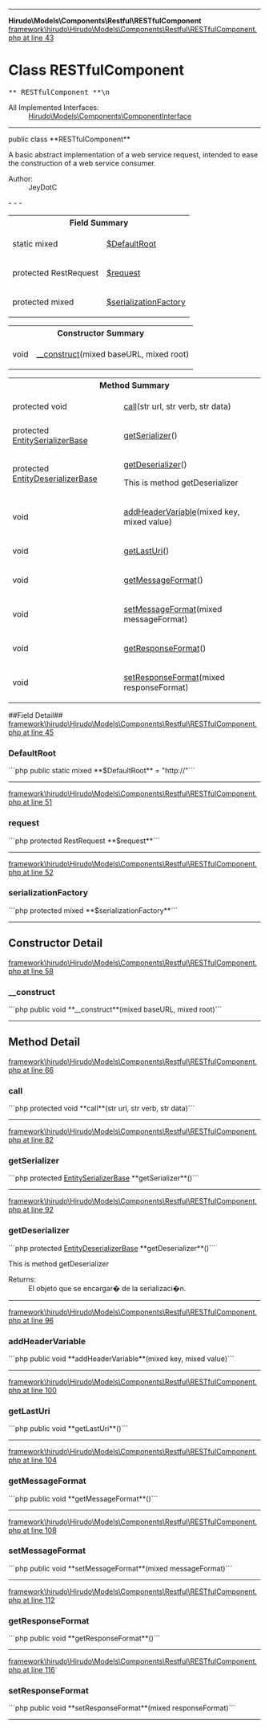 - - -

**Hirudo\Models\Components\Restful\RESTfulComponent**
<a href="https://github.com/JeyDotC/Hirudo-docs/blob/master/source/framework/hirudo/Hirudo/Models/Components/Restful/RESTfulComponent.php.md#line43" class="location">framework\hirudo\Hirudo\Models\Components\Restful\RESTfulComponent.php at line 43</a>

# Class RESTfulComponent #

<pre class="tree">** RESTfulComponent **\n</pre>

<dl>
<dt>All Implemented Interfaces:</dt>
<dd><a href="https://github.com/JeyDotC/Hirudo-docs/blob/master/hirudo/models/components/componentinterface.html">Hirudo\Models\Components\ComponentInterface</a> </dd>
</dl>

- - -

<p class="signature">public  class **RESTfulComponent**</p>

<div class="comment" id="overview_description"><p>A basic abstract implementation of a web service request, intended to ease
the construction of a web service consumer.</p></div>

<dl>
<dt>Author:</dt>
<dd>JeyDotC</dd>
</dl>
- - -

<table id="summary_field">
<tr><th colspan="2">Field Summary</th></tr>
<tr>
<td class="type">static  mixed</td>
<td class="description"><p class="name"><a href="#DefaultRoot">$DefaultRoot</a></p></td>
</tr>
<tr>
<td class="type">protected  RestRequest</td>
<td class="description"><p class="name"><a href="#request">$request</a></p><p class="description"></p></td>
</tr>
<tr>
<td class="type">protected  mixed</td>
<td class="description"><p class="name"><a href="#serializationFactory">$serializationFactory</a></p></td>
</tr>
</table>

<table id="summary_constructor">
<tr><th colspan="2">Constructor Summary</th></tr>
<tr>
<td class="type"> void</td>
<td class="description"><p class="name"><a href="#__construct()">__construct</a>(mixed baseURL, mixed root)</p></td>
</tr>
</table>

<table id="summary_method">
<tr><th colspan="2">Method Summary</th></tr>
<tr>
<td class="type">protected  void</td>
<td class="description"><p class="name"><a href="#call()">call</a>(str url, str verb, str data)</p></td>
</tr>
<tr>
<td class="type">protected  <a href="../../../../hirudo/serialization/entityserializerbase.html">EntitySerializerBase</a></td>
<td class="description"><p class="name"><a href="#getSerializer()">getSerializer</a>()</p><p class="description"></p></td>
</tr>
<tr>
<td class="type">protected  <a href="../../../../hirudo/serialization/entitydeserializerbase.html">EntityDeserializerBase</a></td>
<td class="description"><p class="name"><a href="#getDeserializer()">getDeserializer</a>()</p><p class="description">This is method getDeserializer</p></td>
</tr>
<tr>
<td class="type"> void</td>
<td class="description"><p class="name"><a href="#addHeaderVariable()">addHeaderVariable</a>(mixed key, mixed value)</p></td>
</tr>
<tr>
<td class="type"> void</td>
<td class="description"><p class="name"><a href="#getLastUri()">getLastUri</a>()</p></td>
</tr>
<tr>
<td class="type"> void</td>
<td class="description"><p class="name"><a href="#getMessageFormat()">getMessageFormat</a>()</p></td>
</tr>
<tr>
<td class="type"> void</td>
<td class="description"><p class="name"><a href="#setMessageFormat()">setMessageFormat</a>(mixed messageFormat)</p></td>
</tr>
<tr>
<td class="type"> void</td>
<td class="description"><p class="name"><a href="#getResponseFormat()">getResponseFormat</a>()</p></td>
</tr>
<tr>
<td class="type"> void</td>
<td class="description"><p class="name"><a href="#setResponseFormat()">setResponseFormat</a>(mixed responseFormat)</p></td>
</tr>
</table>

##Field Detail##
<a href="https://github.com/JeyDotC/Hirudo-docs/blob/master/source/framework/hirudo/Hirudo/Models/Components/Restful/RESTfulComponent.php.md#line45" class="location">framework\hirudo\Hirudo\Models\Components\Restful\RESTfulComponent.php at line 45</a>

<h3 id="DefaultRoot">DefaultRoot</h3>
```php
public static  mixed **$DefaultRoot** = &quot;http://&quot;```
<div class="details">
</div>

- - -

<a href="https://github.com/JeyDotC/Hirudo-docs/blob/master/source/framework/hirudo/Hirudo/Models/Components/Restful/RESTfulComponent.php.md#line51" class="location">framework\hirudo\Hirudo\Models\Components\Restful\RESTfulComponent.php at line 51</a>

<h3 id="request">request</h3>
```php
protected  RestRequest **$request**```
<div class="details">
<p></p></div>

- - -

<a href="https://github.com/JeyDotC/Hirudo-docs/blob/master/source/framework/hirudo/Hirudo/Models/Components/Restful/RESTfulComponent.php.md#line52" class="location">framework\hirudo\Hirudo\Models\Components\Restful\RESTfulComponent.php at line 52</a>

<h3 id="serializationFactory">serializationFactory</h3>
```php
protected  mixed **$serializationFactory**```
<div class="details">
</div>

- - -

<h2 id="detail_method">Constructor Detail</h2>
<a href="https://github.com/JeyDotC/Hirudo-docs/blob/master/source/framework/hirudo/Hirudo/Models/Components/Restful/RESTfulComponent.php.md#line58" class="location">framework\hirudo\Hirudo\Models\Components\Restful\RESTfulComponent.php at line 58</a>

<h3 id="__construct()">__construct</h3>
```php
public  void **__construct**(mixed baseURL, mixed root)```
<div class="details">
</div>

- - -

<h2 id="detail_method">Method Detail</h2>
<a href="https://github.com/JeyDotC/Hirudo-docs/blob/master/source/framework/hirudo/Hirudo/Models/Components/Restful/RESTfulComponent.php.md#line66" class="location">framework\hirudo\Hirudo\Models\Components\Restful\RESTfulComponent.php at line 66</a>

<h3 id="call()">call</h3>
```php
protected  void **call**(str url, str verb, str data)```
<div class="details">
</div>

- - -

<a href="https://github.com/JeyDotC/Hirudo-docs/blob/master/source/framework/hirudo/Hirudo/Models/Components/Restful/RESTfulComponent.php.md#line82" class="location">framework\hirudo\Hirudo\Models\Components\Restful\RESTfulComponent.php at line 82</a>

<h3 id="getSerializer()">getSerializer</h3>
```php
protected  <a href="../../../../hirudo/serialization/entityserializerbase.html">EntitySerializerBase</a> **getSerializer**()```
<div class="details">
<p></p></div>

- - -

<a href="https://github.com/JeyDotC/Hirudo-docs/blob/master/source/framework/hirudo/Hirudo/Models/Components/Restful/RESTfulComponent.php.md#line92" class="location">framework\hirudo\Hirudo\Models\Components\Restful\RESTfulComponent.php at line 92</a>

<h3 id="getDeserializer()">getDeserializer</h3>
```php
protected  <a href="../../../../hirudo/serialization/entitydeserializerbase.html">EntityDeserializerBase</a> **getDeserializer**()```
<div class="details">
<p>This is method getDeserializer</p><dl>
<dt>Returns:</dt>
<dd>El objeto que se encargar� de la serializaci�n.</dd>
</dl>
</div>

- - -

<a href="https://github.com/JeyDotC/Hirudo-docs/blob/master/source/framework/hirudo/Hirudo/Models/Components/Restful/RESTfulComponent.php.md#line96" class="location">framework\hirudo\Hirudo\Models\Components\Restful\RESTfulComponent.php at line 96</a>

<h3 id="addHeaderVariable()">addHeaderVariable</h3>
```php
public  void **addHeaderVariable**(mixed key, mixed value)```
<div class="details">
</div>

- - -

<a href="https://github.com/JeyDotC/Hirudo-docs/blob/master/source/framework/hirudo/Hirudo/Models/Components/Restful/RESTfulComponent.php.md#line100" class="location">framework\hirudo\Hirudo\Models\Components\Restful\RESTfulComponent.php at line 100</a>

<h3 id="getLastUri()">getLastUri</h3>
```php
public  void **getLastUri**()```
<div class="details">
</div>

- - -

<a href="https://github.com/JeyDotC/Hirudo-docs/blob/master/source/framework/hirudo/Hirudo/Models/Components/Restful/RESTfulComponent.php.md#line104" class="location">framework\hirudo\Hirudo\Models\Components\Restful\RESTfulComponent.php at line 104</a>

<h3 id="getMessageFormat()">getMessageFormat</h3>
```php
public  void **getMessageFormat**()```
<div class="details">
</div>

- - -

<a href="https://github.com/JeyDotC/Hirudo-docs/blob/master/source/framework/hirudo/Hirudo/Models/Components/Restful/RESTfulComponent.php.md#line108" class="location">framework\hirudo\Hirudo\Models\Components\Restful\RESTfulComponent.php at line 108</a>

<h3 id="setMessageFormat()">setMessageFormat</h3>
```php
public  void **setMessageFormat**(mixed messageFormat)```
<div class="details">
</div>

- - -

<a href="https://github.com/JeyDotC/Hirudo-docs/blob/master/source/framework/hirudo/Hirudo/Models/Components/Restful/RESTfulComponent.php.md#line112" class="location">framework\hirudo\Hirudo\Models\Components\Restful\RESTfulComponent.php at line 112</a>

<h3 id="getResponseFormat()">getResponseFormat</h3>
```php
public  void **getResponseFormat**()```
<div class="details">
</div>

- - -

<a href="https://github.com/JeyDotC/Hirudo-docs/blob/master/source/framework/hirudo/Hirudo/Models/Components/Restful/RESTfulComponent.php.md#line116" class="location">framework\hirudo\Hirudo\Models\Components\Restful\RESTfulComponent.php at line 116</a>

<h3 id="setResponseFormat()">setResponseFormat</h3>
```php
public  void **setResponseFormat**(mixed responseFormat)```
<div class="details">
</div>

- - -

